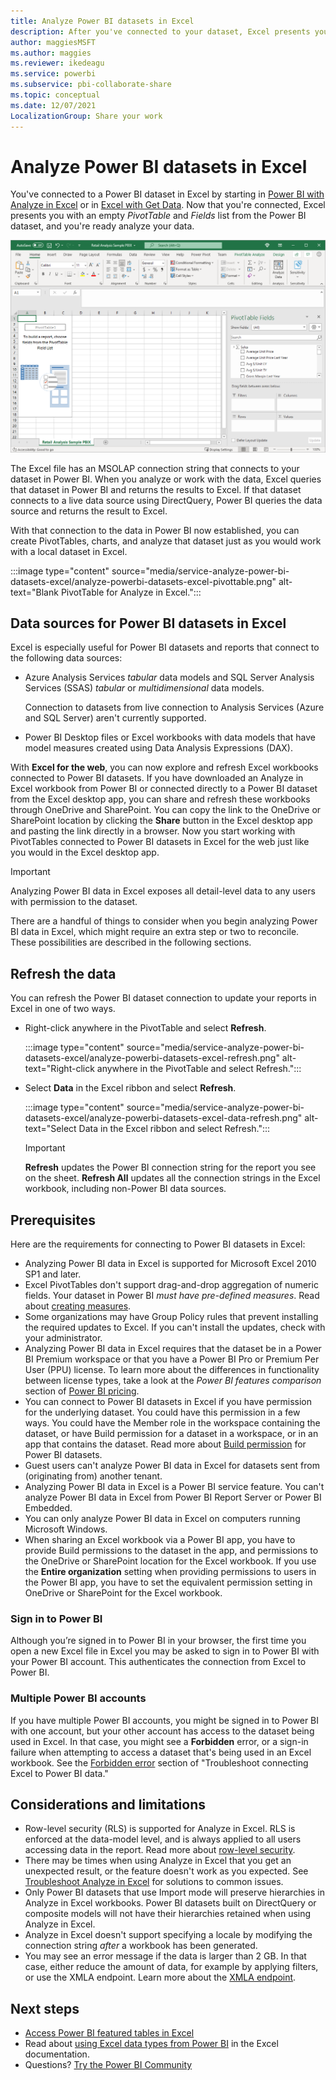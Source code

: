```yaml
---
title: Analyze Power BI datasets in Excel
description: After you've connected to your dataset, Excel presents you with an empty PivotTable and Fields list from the Power BI dataset, and you're ready analyze your data
author: maggiesMSFT
ms.author: maggies
ms.reviewer: ikedeagu
ms.service: powerbi
ms.subservice: pbi-collaborate-share
ms.topic: conceptual
ms.date: 12/07/2021
LocalizationGroup: Share your work
---
```

# Analyze Power BI datasets in Excel

You've connected to a Power BI dataset in Excel by starting in [Power BI with Analyze in Excel](service-analyze-in-excel.md) or in [Excel with Get Data](service-connect-excel-power-bi-datasets.md). Now that you're connected, Excel presents you with an empty *PivotTable* and *Fields* list from the Power BI dataset, and you're ready analyze your data.

![Excel with data connected](media/service-analyze-in-excel/analyze-in-excel-connected.png)

The Excel file has an MSOLAP connection string that connects to your dataset in Power BI. When you analyze or work with the data, Excel queries that dataset in Power BI and returns the results to Excel. If that dataset connects to a live data source using DirectQuery, Power BI queries the data source and returns the result to Excel.

With that connection to the data in Power BI now established, you can create PivotTables, charts, and analyze that dataset just as you would work with a local dataset in Excel.

:::image type="content" source="media/service-analyze-power-bi-datasets-excel/analyze-powerbi-datasets-excel-pivottable.png" alt-text="Blank PivotTable for Analyze in Excel.":::

## Data sources for Power BI datasets in Excel

Excel is especially useful for Power BI datasets and reports that connect to the following data sources:

* Azure Analysis Services *tabular* data models and SQL Server Analysis Services (SSAS) *tabular* or *multidimensional* data models.

    Connection to datasets from live connection to Analysis Services (Azure and SQL Server) aren't currently supported.

* Power BI Desktop files or Excel workbooks with data models that have model measures created using Data Analysis Expressions (DAX).

With **Excel for the web**, you can now explore and refresh Excel workbooks connected to Power BI datasets. If you have downloaded an Analyze in Excel workbook from Power BI or connected directly to a Power BI dataset from the Excel desktop app, you can share and refresh these workbooks through OneDrive and SharePoint. You can copy the link to the OneDrive or SharePoint location by clicking the **Share** button in the Excel desktop app and pasting the link directly in a browser. Now you start working with PivotTables connected to Power BI datasets in Excel for the web just like you would in the Excel desktop app.

> [!IMPORTANT]
> Analyzing Power BI data in Excel exposes all detail-level data to any users with permission to the dataset.

There are a handful of things to consider when you begin analyzing Power BI data in Excel, which might require an extra step or two to reconcile. These possibilities are described in the following sections.

## Refresh the data

You can refresh the Power BI dataset connection to update your reports in Excel in one of two ways.

- Right-click anywhere in the PivotTable and select **Refresh**.

    :::image type="content" source="media/service-analyze-power-bi-datasets-excel/analyze-powerbi-datasets-excel-refresh.png" alt-text="Right-click anywhere in the PivotTable and select Refresh.":::

- Select **Data** in the Excel ribbon and select **Refresh**.

    :::image type="content" source="media/service-analyze-power-bi-datasets-excel/analyze-powerbi-datasets-excel-data-refresh.png" alt-text="Select Data in the Excel ribbon and select Refresh.":::

    > [!IMPORTANT]
    > **Refresh** updates the Power BI connection string for the report you see on the sheet. **Refresh All** updates all the connection strings in the Excel workbook, including non-Power BI data sources.

## Prerequisites

Here are the requirements for connecting to Power BI datasets in Excel:

* Analyzing Power BI data in Excel is supported for Microsoft Excel 2010 SP1 and later.
* Excel PivotTables don't support drag-and-drop aggregation of numeric fields. Your dataset in Power BI *must have pre-defined measures*. Read about [creating measures](../transform-model/desktop-measures.md).
* Some organizations may have Group Policy rules that prevent installing the required updates to Excel. If you can't install the updates, check with your administrator.
* Analyzing Power BI data in Excel requires that the dataset be in a Power BI Premium workspace or that you have a Power BI Pro or Premium Per User (PPU) license. To learn more about the differences in functionality between license types, take a look at the _Power BI features comparison_ section of [Power BI pricing](https://powerbi.microsoft.com/pricing/).
* You can connect to Power BI datasets in Excel if you have permission for the underlying dataset. You could have this permission in a few ways. You could have the Member role in the workspace containing the dataset, or have Build permission for a dataset in a workspace, or in an app that contains the dataset. Read more about [Build permission](../connect-data/service-datasets-build-permissions.md) for Power BI datasets.
* Guest users can't analyze Power BI data in Excel for datasets sent from (originating from) another tenant. 
* Analyzing Power BI data in Excel is a Power BI service feature. You can't analyze Power BI data in Excel from Power BI Report Server or Power BI Embedded.
* You can only analyze Power BI data in Excel on computers running Microsoft Windows.
* When sharing an Excel workbook via a Power BI app, you have to provide Build permissions to the dataset in the app, and permissions to the OneDrive or SharePoint location for the Excel workbook. If you use the **Entire organization** setting when providing permissions to users in the Power BI app, you have to set the equivalent permission setting in OneDrive or SharePoint for the Excel workbook.

### Sign in to Power BI
Although you’re signed in to Power BI in your browser, the first time you open a new Excel file in Excel you may be asked to sign in to Power BI with your Power BI account. This authenticates the connection from Excel to Power BI.

### Multiple Power BI accounts

If you have multiple Power BI accounts, you might be signed in to Power BI with one account, but your other account has access to the dataset being used in Excel. In that case, you might see a **Forbidden** error, or a sign-in failure when attempting to access a dataset that's being used in an Excel workbook. See the [Forbidden error](desktop-troubleshooting-analyze-in-excel.md#forbidden-error) section of "Troubleshoot connecting Excel to Power BI data."

## Considerations and limitations

- Row-level security (RLS) is supported for Analyze in Excel. RLS is enforced at the data-model level, and is always applied to all users accessing data in the report. Read more about [row-level security](../admin/service-admin-rls.md).
- There may be times when using Analyze in Excel that you get an unexpected result, or the feature doesn't work as you expected. See [Troubleshoot Analyze in Excel](desktop-troubleshooting-analyze-in-excel.md) for solutions to common issues.
- Only Power BI datasets that use Import mode will preserve hierarchies in Analyze in Excel workbooks. Power BI datasets built on DirectQuery or composite models will not have their hierarchies retained when using Analyze in Excel.
- Analyze in Excel doesn't support specifying a locale by modifying the connection string _after_ a workbook has been generated.
- You may see an error message if the data is larger than 2 GB. In that case, either reduce the amount of data, for example by applying filters, or use the XMLA endpoint. Learn more about the [XMLA endpoint](../admin/service-premium-connect-tools.md).

## Next steps

- [Access Power BI featured tables in Excel](service-excel-featured-tables.md)
- Read about [using Excel data types from Power BI](https://support.office.com/article/use-excel-data-types-from-power-bi-preview-cd8938ce-f963-444d-b82a-7140848241e9) in the Excel documentation.
- Questions? [Try the Power BI Community](https://community.powerbi.com/)
